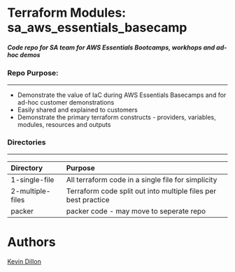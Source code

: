 Terraform Modules: sa_aws_essentials_basecamp
===========
##### Code repo for SA team for AWS Essentials Bootcamps, workhops and ad-hoc demos

### Repo Purpose:
------
- Demonstrate the value of IaC during AWS Essentials Basecamps and for ad-hoc customer demonstrations
- Easily shared and explained to customers 
- Demonstrate the primary terraform constructs - providers, variables, modules, resources and outputs

### Directories
----------------------
| Directory | Purpose |
|:-------- |:--------|
1-single-file | All terraform code in a single file for simplicity
2-multiple-files | Terraform code split out into multiple files per best practice
packer | packer code - may move to seperate repo

Authors
=======

[Kevin Dillon](kdillon@2ndwatch.com)
